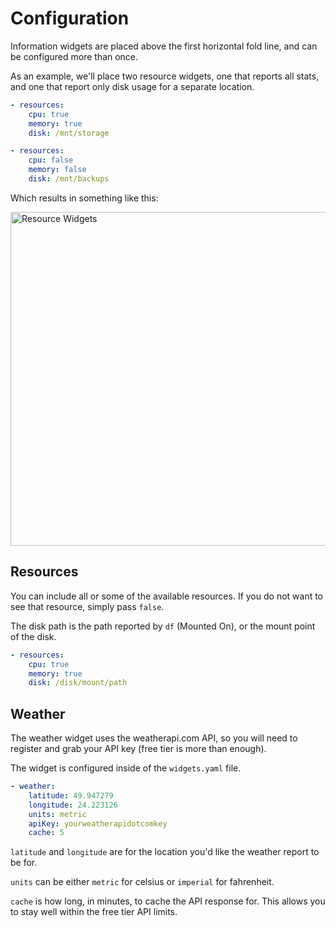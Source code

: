 # Configuration

Information widgets are placed above the first horizontal fold line, and can be configured more than once.

As an example, we'll place two resource widgets, one that reports all stats, and one that report only disk usage for a separate location.

```yaml
- resources:
    cpu: true
    memory: true
    disk: /mnt/storage

- resources:
    cpu: false
    memory: false
    disk: /mnt/backups
```

Which results in something like this:

<img width="534" alt="Resource Widgets" src="https://user-images.githubusercontent.com/82196/186882330-73d1024c-a0b8-4d8c-81dc-f1c2b3920188.png">


## Resources

You can include all or some of the available resources.  If you do not want to see that resource, simply pass `false`.

The disk path is the path reported by `df` (Mounted On), or the mount point of the disk.

```yaml
- resources:
    cpu: true
    memory: true
    disk: /disk/mount/path
```

## Weather

The weather widget uses the weatherapi.com API, so you will need to register and grab your API key (free tier is more than enough).

The widget is configured inside of the `widgets.yaml` file.

```yaml
- weather:
    latitude: 49.947279
    longitude: 24.223126
    units: metric
    apiKey: yourweatherapidotcomkey
    cache: 5
```

`latitude` and `longitude` are for the location you'd like the weather report to be for.

`units` can be either `metric` for celsius or `imperial` for fahrenheit.

`cache` is how long, in minutes, to cache the API response for.  This allows you to stay well within the free tier API limits.